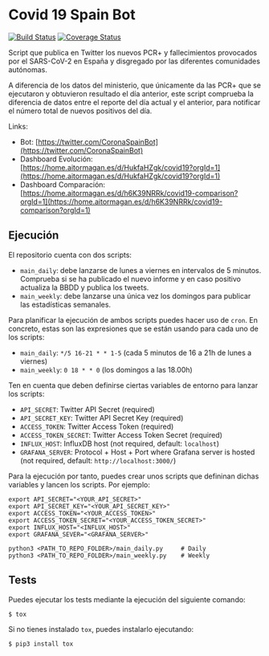 # Covid 19 Spain Bot 

[![Build Status](https://travis-ci.com/aitormagan/covid19spainbot.svg?branch=master)](https://travis-ci.com/aitormagan/covid19spainbot)
[![Coverage Status](https://coveralls.io/repos/github/aitormagan/covid19spainbot/badge.svg?branch=master)](https://coveralls.io/github/aitormagan/covid19spainbot?branch=master)

Script que publica en Twitter los nuevos PCR+ y fallecimientos provocados por el SARS-CoV-2 en España y disgregado por
las diferentes comunidades autónomas.

A diferencia de los datos del ministerio, que únicamente da las PCR+ que se ejecutaron y obtuvieron resultado el día 
anterior, este script comprueba la diferencia de datos entre el reporte del día actual y el anterior, para notificar el 
número total de nuevos positivos del día.

Links: 
* Bot: [https://twitter.com/CoronaSpainBot](https://twitter.com/CoronaSpainBot)
* Dashboard Evolución: [https://home.aitormagan.es/d/HukfaHZgk/covid19?orgId=1](https://home.aitormagan.es/d/HukfaHZgk/covid19?orgId=1)
* Dashboard Comparación: [https://home.aitormagan.es/d/h6K39NRRk/covid19-comparison?orgId=1](https://home.aitormagan.es/d/h6K39NRRk/covid19-comparison?orgId=1)

## Ejecución

El repositorio cuenta con dos scripts: 

* `main_daily`: debe lanzarse de lunes a viernes en intervalos de 5 minutos. Comprueba si se ha publicado el nuevo 
informe y en caso positivo actualiza la BBDD y publica los tweets.
* `main_weekly`: debe lanzarse una única vez los domingos para publicar las estadísticas semanales. 

Para planificar la ejecución de ambos scripts puedes hacer uso de `cron`. En concreto, estas son las expresiones que 
se están usando para cada uno de los scripts:

* `main_daily`: `*/5 16-21 * * 1-5` (cada 5 minutos de 16 a 21h de lunes a viernes)
* `main_weekly`: `0 18 * * 0` (los domingos a las 18.00h)

Ten en cuenta que deben definirse ciertas variables de entorno para lanzar los scripts:

* `API_SECRET`: Twitter API Secret (required)
* `API_SECRET_KEY`: Twitter API Secret Key (required)
* `ACCESS_TOKEN`: Twitter Access Token (required)
* `ACCESS_TOKEN_SECRET`: Twitter Access Token Secret (required)
* `INFLUX_HOST`: InfluxDB host (not required, default: `localhost`)
* `GRAFANA_SERVER`: Protocol + Host + Port where Grafana server is hosted (not required, default: 
`http://localhost:3000/`)

Para la ejecución por tanto, puedes crear unos scripts que defininan dichas variables y lancen los scripts. Por ejemplo:

```
export API_SECRET="<YOUR_API_SECRET>"
export API_SECRET_KEY="<YOUR_API_SECRET_KEY>"
export ACCESS_TOKEN="<YOUR_ACCESS_TOKEN>"
export ACCESS_TOKEN_SECRET="<YOUR_ACCESS_TOKEN_SECRET>"
export INFLUX_HOST="<INFLUX_HOST>"
export GRAFANA_SEVER="<GRAFANA_SERVER>"

python3 <PATH_TO_REPO_FOLDER>/main_daily.py     # Daily
python3 <PATH_TO_REPO_FOLDER>/main_weekly.py    # Weekly
```

## Tests

Puedes ejecutar los tests mediante la ejecución del siguiente comando:

```sh
$ tox
```

Si no tienes instalado `tox`, puedes instalarlo ejecutando:

```sh
$ pip3 install tox
```